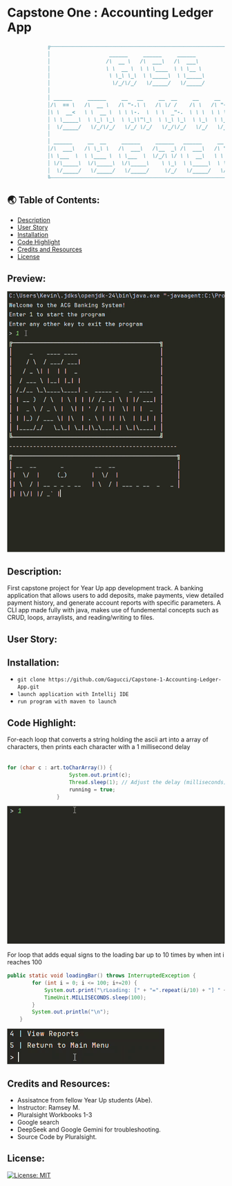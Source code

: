 # Capstone One : Accounting Ledger App

```md
             ╔────────────────────────────────────────────────────────────────────────────╗
             │                   ______     ______     ______                             │
             │                  /\  __ \   /\  ___\   /\  ___\                            │
             │                  \ \  __ \  \ \ \____  \ \ \__ \                           │
             │                   \ \_\ \_\  \ \_____\  \ \_____\                          │
             │                    \/_/\/_/   \/_____/   \/_____/                          │
             │                                                                            │
             │ ______     ______     __   __     __  __     __     __   __     ______     │
             │/\  == \   /\  __ \   /\ "-.\ \   /\ \/ /    /\ \   /\ "-.\ \   /\  ___\    │
             │\ \  __<   \ \  __ \  \ \ \-.  \  \ \  _"-.  \ \ \  \ \ \-.  \  \ \ \__ \   │
             │ \ \_____\  \ \_\ \_\  \ \_\\"\_\  \ \_\ \_\  \ \_\  \ \_\\"\_\  \ \_____\  │
             │  \/_____/   \/_/\/_/   \/_/ \/_/   \/_/\/_/   \/_/   \/_/ \/_/   \/_____/  │
             │                                                                            │
             │ ______     __  __     ______     ______   ______     __    __     ______   │
             │/\  ___\   /\ \_\ \   /\  ___\   /\__  _\ /\  ___\   /\ "-./  \   /\  ___\  │
             │\ \___  \  \ \____ \  \ \___  \  \/_/\ \/ \ \  __\   \ \ \-./\ \  \ \___  \ │
             │ \/\_____\  \/\_____\  \/\_____\    \ \_\  \ \_____\  \ \_\ \ \_\  \/\_____\│
             │  \/_____/   \/_____/   \/_____/     \/_/   \/_____/   \/_/  \/_/   \/_____/│
             ╚────────────────────────────────────────────────────────────────────────────╝
```
 


## 🌏 Table of Contents:
- [Description](#description)
- [User Story](#user-story)
- [Installation](#installation)
- [Code Highlight](#code-highlight)
- [Credits and Resources](#credits-and-resources)
- [License](#license)

## Preview:
<img src="./img/app gif.gif">

## Description:
First capstone project for Year Up app development track. A banking application that allows users to add deposits, make payments, view detailed payment history, and generate account reports with specific parameters. A CLI app made fully with java, makes use of fundemental concepts such as CRUD, loops, arraylists, and reading/writing to files.  

## User Story:

## Installation:

* `git clone https://github.com/Gagucci/Capstone-1-Accounting-Ledger-App.git`
* `launch application with Intellij IDE`
* `run program with maven to launch`

## Code Highlight:

For-each loop that converts a string holding the ascii art into a array of characters, then prints each character with a 1 millisecond delay

``` java

for (char c : art.toCharArray()) {
                    System.out.print(c);
                    Thread.sleep(1); // Adjust the delay (milliseconds) to control speed
                    running = true;
                }
```
<img src ="./img/ascii gif.gif">

For loop that adds equal signs to the loading bar up to 10 times by when int i reaches 100
``` java
public static void loadingBar() throws InterruptedException {
        for (int i = 0; i <= 100; i+=20) {
            System.out.print("\rLoading: [" + "=".repeat(i/10) + "] " + i + "%");
            TimeUnit.MILLISECONDS.sleep(100);
        }
        System.out.println("\n");
    }
```
<img src ="./img/loadbar gif.gif">

## Credits and Resources:
* Assisatnce from fellow Year Up students (Abe).
* Instructor: Ramsey M.
* Pluralsight Workbooks 1-3
* Google search
* DeepSeek and Google Gemini for troubleshooting.
* Source Code by Pluralsight.

## License:
[![License: MIT](https://img.shields.io/badge/License-MIT-green.svg)](https://opensource.org/licenses/MIT)
